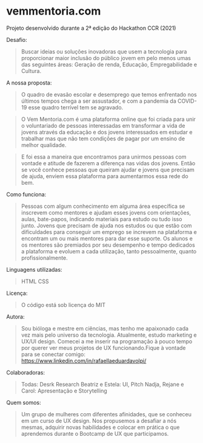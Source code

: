 # vemmentoria.com
Projeto desenvolvido durante a 2ª edição do Hackathon CCR (2021)


Desafio:
>Buscar ideias ou soluções inovadoras que usem a tecnologia para proporcionar maior inclusão do público jovem em pelo menos umas das seguintes áreas:
Geração de renda, Educação, Empregabilidade e Cultura.

A nossa proposta:
>O quadro de evasão escolar e desemprego que temos enfrentado nos últimos tempos chega a ser assustador, e com a pandemia da COVID-19 esse quadro terrível tem se agravado.

>O Vem Mentoria.com é uma plataforma online que foi criada para unir o  voluntariado de pessoas interessadas em transformar a vida de jovens através da educação e dos jovens interessados em estudar e trabalhar mas que não tem condições de pagar por um ensino de melhor qualidade.

>E foi essa a maneira que encontramos para unirmos pessoas com vontade e atitude de fazerem a diferença nas vidas dos jovens. Então se você conhece pessoas que queiram ajudar e jovens que precisam de ajuda, enviem essa plataforma para aumentarmos essa rede do bem.


Como funciona:
>Pessoas com algum conhecimento em alguma área específica se inscrevem como mentores e ajudam esses jovens com orientações, aulas, bate-papos, indicando materiais para estudo ou tudo isso junto.
>Jovens que precisam de ajuda nos estudos ou que estão com dificuldades para conseguir um emprego se increvem na plataforma e encontram um ou mais mentores para dar esse suporte.
>Os alunos e os mentores são premiados por seu desempenho e tempo dedicados a plataforma e evoluem a cada utilização, tanto pessoalmente, quanto profissionalmente.

Linguagens utilizadas:
>HTML
>CSS

Licença:
>O código está sob licença do MIT

Autora:
>Sou bióloga e mestre em ciências, mas tenho me apaixonado cada vez mais pelo universo da tecnologia. Atualmente, estudo marketing e UX/UI design. Comecei a me inserir na programação à pouco tempo por querer ver meus projetos de UX funcionando.Fique à vontade para se conectar comigo: https://www.linkedin.com/in/rafaellaeduardavolpi/

Colaboradoras:
>Todas: Desrk Research
>Beatriz e Estela: UI, Pitch
>Nadja, Rejane e Carol: Apresentação e Storytelling

Quem somos:
>Um grupo de mulheres com diferentes afinidades, que se conheceu em um curso de UX design. Nos propusemos a desafiar a nós mesmas, adquirir novas habilidades e colocar em prática o que aprendemos durante o Bootcamp de UX que participamos.
